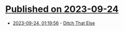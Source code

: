 # [Published on 2023-09-24](index.md)

* [2023-09-24, 01:19:56](https://lobste.rs/s/eqwtca/ditch_else) - [Ditch That Else](https://preslav.me/2023/09/22/ditch-that-else)
